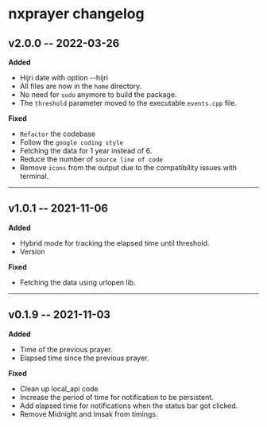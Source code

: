 # nxprayer changelog

## v2.0.0 -- 2022-03-26

**Added**
- Hijri date with option --hijri
- All files are now in the `home` directory.
- No need for `sudo` anymore to build the package.
- The `threshold` parameter moved to the executable `events.cpp` file.

**Fixed**
- `Refactor` the codebase
- Follow the `google coding style`
- Fetching the data for 1 year instead of 6.
- Reduce the number of `source line of code`
- Remove `icons` from the output due to the compatibility issues with terminal.


---


## v1.0.1 -- 2021-11-06

**Added**

- Hybrid mode for tracking the elapsed time until threshold.
- Version

**Fixed**

- Fetching the data using urlopen lib.


---


## v0.1.9 -- 2021-11-03

**Added**

- Time of the previous prayer.
- Elapsed time since the previous prayer.

**Fixed**

- Clean up local_api code
- Increase the period of time for notification to be persistent.
- Add elapsed time for notifications when the status bar got clicked.
- Remove Midnight and Imsak from timings.

